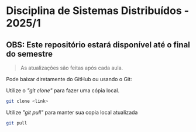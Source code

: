 # Disciplina de Sistemas Distribuídos - 2025/1

## OBS: Este repositório estará disponível até o final do semestre
> As atualizações são feitas após cada aula.

Pode baixar diretamente do GitHub ou usando o Git:

Utilize o *"git clone"* para fazer uma cópia local.
```bash
git clone <link>
```
Utilize *"git pull"* para manter sua copia local atualizada

```bash
git pull 
```
